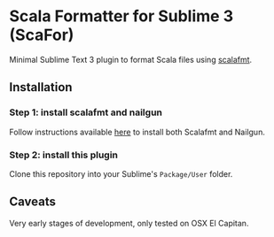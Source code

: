 # Scala Formatter for Sublime 3 (ScaFor)

Minimal Sublime Text 3 plugin to format Scala files using [scalafmt](http://scalameta.org/scalafmt).

## Installation

### Step 1: install scalafmt and nailgun

Follow instructions available [here](http://scalameta.org/scalafmt/#Installation) to install both Scalafmt and Nailgun.

### Step 2: install this plugin

Clone this repository into your Sublime's `Package/User` folder.

## Caveats

Very early stages of development, only tested on OSX El Capitan.